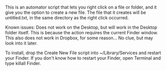 This is an automator script that lets you right click on a file or folder, and it give you the option to create a new file.
The file that it creates will be untitled.txt, in the same directory as the right click occurred.

Known issues:
Does not work on the Desktop, but will work in the Desktop folder itself.  This is because the action requires the current Finder window.
This also does not work in Dropbox, for some reason... No clue, but may look into it later.

To install, drop the Create New File script into ~/Library/Services and restart your Finder.
If you don't know how to restart your Finder, open Terminal and type killall Finder.